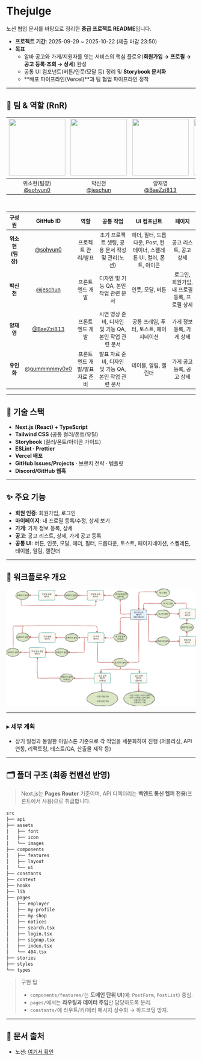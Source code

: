 # Thejulge

노션 협업 문서를 바탕으로 정리한 **중급 프로젝트 README**입니다.

- **프로젝트 기간**: 2025-09-29 ~ 2025-10-22 (제출 마감 23:50)
- **목표**
  - 알바 공고와 가게/지원자를 잇는 서비스의 핵심 플로우(**회원가입 → 프로필 → 공고 등록·조회 →
    상세**) 완성
  - 공통 UI 컴포넌트(버튼/인풋/모달 등) 정리 및 **Storybook 문서화**
  - **배포 파이프라인(Vercel)**과 팀 협업 파이프라인 정착

---

## 👥 팀 & 역할 (RnR)

| <img src="https://avatars.githubusercontent.com/u/59330818" width="150" height="150"/> | <img src="https://avatars.githubusercontent.com/u/213905938" width="150" height="150"/> | <img src="https://avatars.githubusercontent.com/u/214846243" width="150" height="150"/> | <img src="https://avatars.githubusercontent.com/u/214230956" width="150" height="150"/> |
| :------------------------------------------------------------------------------------: | :-------------------------------------------------------------------------------------: | :-------------------------------------------------------------------------------------: | :-------------------------------------------------------------------------------------: |
|                위소현(팀장)<br/>[@sohyun0](https://github.com/sohyun0)                 |                    박신천<br/>[@jeschun](https://github.com/jeschun)                    |                  양재영<br/>[@BaeZzi813](https://github.com/BaeZzi813)                  |                유인화<br/>[@gummmmmy0v0](https://github.com/gummmmmy0v0)                |

<br>

|      구성원       |                   GitHub ID                    |              역할              |                       공통 작업                        |                              UI 컴포넌트                              |                    페이지                     |
| :---------------: | :--------------------------------------------: | :----------------------------: | :----------------------------------------------------: | :-------------------------------------------------------------------: | :-------------------------------------------: |
| **위소현 (팀장)** |     [@sohyun0](https://github.com/sohyun0)     |       프로젝트 관리/발표       |    초기 프로젝트 셋팅, 공용 문서 작성 및 관리(노션)    | 헤더, 필터, 드롭다운, Post, 컨테이너, 스켈레톤 UI, 컬러, 폰트, 아이콘 |            공고 리스트, 공고 상세             |
|    **박신천**     |     [@jeschun](https://github.com/jeschun)     |        프론트엔드 개발         |         디자인 및 기능 QA, 본인 작업 관련 문서         |                           인풋, 모달, 버튼                            | 로그인, 회원가입, 내 프로필 등록, 프로필 상세 |
|    **양재영**     |   [@BaeZzi813](https://github.com/BaeZzi813)   |        프론트엔드 개발         | 시연 영상 준비, 디자인 및 기능 QA, 본인 작업 관련 문서 |                공통 프레임, 푸터, 토스트, 페이지네이션                |           가게 정보 등록, 가게 상세           |
|    **유인화**     | [@gummmmmy0v0](https://github.com/gummmmmy0v0) | 프론트엔드 개발/발표 자료 준비 | 발표 자료 준비, 디자인 및 기능 QA, 본인 작업 관련 문서 |                         테이블, 알림, 캘린더                          |           가게 공고 등록, 공고 상세           |

---

## 🧰 기술 스택

- **Next.js (React) + TypeScript**
- **Tailwind CSS** (공통 컬러/폰트/유틸)
- **Storybook** (컬러/폰트/아이콘 가이드)
- **ESLint · Prettier**
- **Vercel 배포**
- **GitHub Issues/Projects** · 브랜치 전략 · 템플릿
- **Discord/GitHub 웹훅**

---

## ✨ 주요 기능

- **회원 인증**: 회원가입, 로그인
- **마이페이지**: 내 프로필 등록/수정, 상세 보기
- **가게**: 가게 정보 등록, 상세
- **공고**: 공고 리스트, 상세, 가게 공고 등록
- **공통 UI**: 버튼, 인풋, 모달, 헤더, 필터, 드롭다운, 토스트, 페이지네이션, 스켈레톤, 테이블, 알림,
  캘린더

---

## 🚀 워크플로우 개요

![워크플로우 다이어그램](src/assets/images/workflow.png)

---

### ▸ 세부 계획

- 상기 일정과 동일한 마일스톤 기준으로 각 작업을 세분화하여 진행 (퍼블리싱, API 연동, 리팩토링,
  테스트/QA, 산출물 제작 등)

---

## 🗂️ 폴더 구조 (최종 컨벤션 반영)

> Next.js는 **Pages Router** 기준이며, API 디렉터리는 **백엔드 통신 헬퍼 전용**(프론트에서 사용)으로
> 취급합니다.

```
src
├── api
├── assets
│   ├── font
│   ├── icon
│   └── images
├── components
│   ├── features
│   ├── layout
│   └── ui
├── constants
├── context
├── hooks
├── lib
├── pages
│   ├── employer
│   ├── my-profile
│   ├── my-shop
│   ├── notices
│   ├── search.tsx
│   ├── login.tsx
│   ├── signup.tsx
│   ├── index.tsx
│   └── 404.tsx
├── stories
├── styles
└── types
```

> 구현 팁
>
> - `components/features/`는 **도메인 단위 UI**(예: `PostForm`, `PostList`) 중심.
> - `pages/`에서는 **라우팅과 데이터 주입**만 담당하도록 분리.
> - `constants/`에 라우트/키/에러 메시지 상수화 → 하드코딩 방지.

---

## 📝 문서 출처

- 노션: [여기서 확인](https://www.notion.so/26f46d4d7ef780dab24cf1d09dcb611e)
